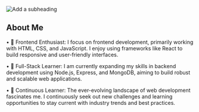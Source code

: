 ![Add a subheading](https://github.com/imranhasan2/imranhasan2/assets/155256695/30336cdb-c118-4a43-9afb-7a73e3db96c9)
## About Me

• 🌟 Frontend Enthusiast: I focus on frontend development, primarily working with HTML, CSS, and JavaScript. I enjoy using frameworks like React to build responsive and user-friendly interfaces.

• 🚀 Full-Stack Learner: I am currently expanding my skills in backend development using Node.js, Express, and MongoDB, aiming to build robust and scalable web applications.

• 🚀 Continuous Learner: The ever-evolving landscape of web development fascinates me. I continuously seek out new challenges and learning opportunities to stay current with industry trends and best practices.
